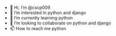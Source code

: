 - 👋 Hi, I’m @cscp009
- 👀 I’m interested in python and django
- 🌱 I’m currently learning python
- 💞️ I’m looking to collaborate on python and django
- 📫 How to reach me python 

<!---
cscp009/cscp009 is a ✨ special ✨ repository because its `README.md` (this file) appears on your GitHub profile.
You can click the Preview link to take a look at your changes.
--->
